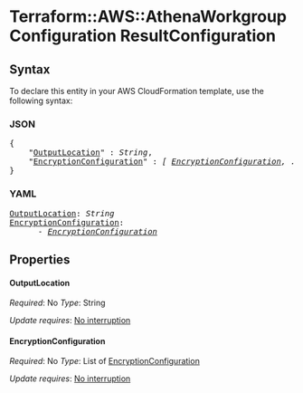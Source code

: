 # Terraform::AWS::AthenaWorkgroup Configuration ResultConfiguration

## Syntax

To declare this entity in your AWS CloudFormation template, use the following syntax:

### JSON

<pre>
{
    "<a href="#outputlocation" title="OutputLocation">OutputLocation</a>" : <i>String</i>,
    "<a href="#encryptionconfiguration" title="EncryptionConfiguration">EncryptionConfiguration</a>" : <i>[ <a href="configuration-resultconfiguration-encryptionconfiguration.md">EncryptionConfiguration</a>, ... ]</i>
}
</pre>

### YAML

<pre>
<a href="#outputlocation" title="OutputLocation">OutputLocation</a>: <i>String</i>
<a href="#encryptionconfiguration" title="EncryptionConfiguration">EncryptionConfiguration</a>: <i>
      - <a href="configuration-resultconfiguration-encryptionconfiguration.md">EncryptionConfiguration</a></i>
</pre>

## Properties

#### OutputLocation

_Required_: No
_Type_: String

_Update requires_: [No interruption](https://docs.aws.amazon.com/AWSCloudFormation/latest/UserGuide/using-cfn-updating-stacks-update-behaviors.html#update-no-interrupt)

#### EncryptionConfiguration

_Required_: No
_Type_: List of <a href="configuration-resultconfiguration-encryptionconfiguration.md">EncryptionConfiguration</a>

_Update requires_: [No interruption](https://docs.aws.amazon.com/AWSCloudFormation/latest/UserGuide/using-cfn-updating-stacks-update-behaviors.html#update-no-interrupt)

